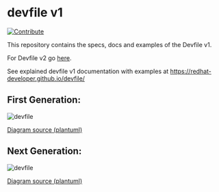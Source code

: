 # devfile v1

[![Contribute](https://www.eclipse.org/che/factory-contribute.svg)](https://codeready-openshift-workspaces.apps.cluster-2ccb.2ccb.example.opentlc.com/f?url=https://github.com/gestrem/pacman)

This repository contains the specs, docs and examples of the Devfile v1.

For Devfile v2 go [here](https://devfile.github.io/devfile/index.html). 

See explained devfile v1 documentation with examples at https://redhat-developer.github.io/devfile/

## First Generation:

![devfile](devfile.png)

[Diagram source (plantuml)](devfile.plantuml)

## Next Generation:

![devfile](devfile_next.png)

[Diagram source (plantuml)](devfile_next.plantuml)
